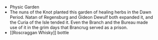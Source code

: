 - Physic Garden
- The nuns of the Knot planted this garden of healing herbs in the Dawn Period. Natan of Regensburg and Gideon Dewulf both expanded it, and the Curia of the Isle tended it. Even the Branch and the Bureau made use of it in the grim days that Brancrug served as a prison.
- [[Roscraggan Whisky]] bottle